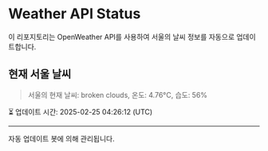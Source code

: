 
# Weather API Status

이 리포지토리는 OpenWeather API를 사용하여 서울의 날씨 정보를 자동으로 업데이트합니다.

## 현재 서울 날씨
> 서울의 현재 날씨: broken clouds, 온도: 4.76°C, 습도: 56%

⏳ 업데이트 시간: 2025-02-25 04:26:12 (UTC)

---
자동 업데이트 봇에 의해 관리됩니다.

